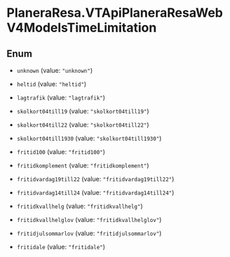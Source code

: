 # PlaneraResa.VTApiPlaneraResaWebV4ModelsTimeLimitation

## Enum


* `unknown` (value: `"unknown"`)

* `heltid` (value: `"heltid"`)

* `lagtrafik` (value: `"lagtrafik"`)

* `skolkort04till19` (value: `"skolkort04till19"`)

* `skolkort04till22` (value: `"skolkort04till22"`)

* `skolkort04till1930` (value: `"skolkort04till1930"`)

* `fritid100` (value: `"fritid100"`)

* `fritidkomplement` (value: `"fritidkomplement"`)

* `fritidvardag19till22` (value: `"fritidvardag19till22"`)

* `fritidvardag14till24` (value: `"fritidvardag14till24"`)

* `fritidkvallhelg` (value: `"fritidkvallhelg"`)

* `fritidkvallhelglov` (value: `"fritidkvallhelglov"`)

* `fritidjulsommarlov` (value: `"fritidjulsommarlov"`)

* `fritidale` (value: `"fritidale"`)


